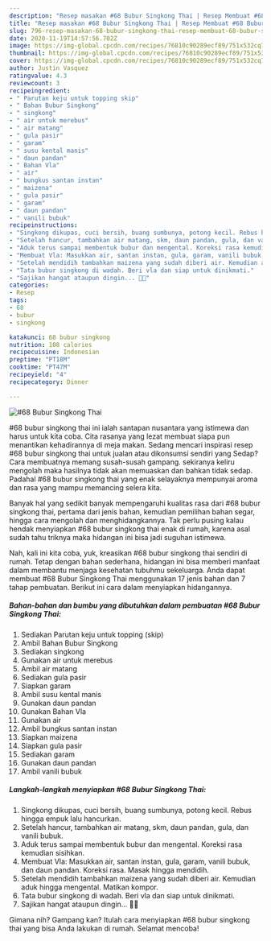 ```yaml
---
description: "Resep masakan #68 Bubur Singkong Thai | Resep Membuat #68 Bubur Singkong Thai Yang Paling Enak"
title: "Resep masakan #68 Bubur Singkong Thai | Resep Membuat #68 Bubur Singkong Thai Yang Paling Enak"
slug: 796-resep-masakan-68-bubur-singkong-thai-resep-membuat-68-bubur-singkong-thai-yang-paling-enak
date: 2020-11-19T14:57:56.702Z
image: https://img-global.cpcdn.com/recipes/76810c90289ecf89/751x532cq70/68-bubur-singkong-thai-foto-resep-utama.jpg
thumbnail: https://img-global.cpcdn.com/recipes/76810c90289ecf89/751x532cq70/68-bubur-singkong-thai-foto-resep-utama.jpg
cover: https://img-global.cpcdn.com/recipes/76810c90289ecf89/751x532cq70/68-bubur-singkong-thai-foto-resep-utama.jpg
author: Justin Vasquez
ratingvalue: 4.3
reviewcount: 3
recipeingredient:
- " Parutan keju untuk topping skip"
- " Bahan Bubur Singkong"
- " singkong"
- " air untuk merebus"
- " air matang"
- " gula pasir"
- " garam"
- " susu kental manis"
- " daun pandan"
- " Bahan Vla"
- " air"
- " bungkus santan instan"
- " maizena"
- " gula pasir"
- " garam"
- " daun pandan"
- " vanili bubuk"
recipeinstructions:
- "Singkong dikupas, cuci bersih, buang sumbunya, potong kecil. Rebus hingga empuk lalu hancurkan."
- "Setelah hancur, tambahkan air matang, skm, daun pandan, gula, dan vanili bubuk."
- "Aduk terus sampai membentuk bubur dan mengental. Koreksi rasa kemudian sisihkan."
- "Membuat Vla: Masukkan air, santan instan, gula, garam, vanili bubuk, dan daun pandan. Koreksi rasa. Masak hingga mendidih."
- "Setelah mendidih tambahkan maizena yang sudah diberi air. Kemudian aduk hingga mengental. Matikan kompor."
- "Tata bubur singkong di wadah. Beri vla dan siap untuk dinikmati."
- "Sajikan hangat ataupun dingin... 👩‍🍳"
categories:
- Resep
tags:
- 68
- bubur
- singkong

katakunci: 68 bubur singkong 
nutrition: 108 calories
recipecuisine: Indonesian
preptime: "PT18M"
cooktime: "PT47M"
recipeyield: "4"
recipecategory: Dinner

---
```



![#68 Bubur Singkong Thai](https://img-global.cpcdn.com/recipes/76810c90289ecf89/751x532cq70/68-bubur-singkong-thai-foto-resep-utama.jpg)


#68 bubur singkong thai ini ialah santapan nusantara yang istimewa dan harus untuk kita coba. Cita rasanya yang lezat membuat siapa pun menantikan kehadirannya di meja makan.
Sedang mencari inspirasi resep #68 bubur singkong thai untuk jualan atau dikonsumsi sendiri yang Sedap? Cara membuatnya memang susah-susah gampang. sekiranya keliru mengolah maka hasilnya tidak akan memuaskan dan bahkan tidak sedap. Padahal #68 bubur singkong thai yang enak selayaknya mempunyai aroma dan rasa yang mampu memancing selera kita.

Banyak hal yang sedikit banyak mempengaruhi kualitas rasa dari #68 bubur singkong thai, pertama dari jenis bahan, kemudian pemilihan bahan segar, hingga cara mengolah dan menghidangkannya. Tak perlu pusing kalau hendak menyiapkan #68 bubur singkong thai enak di rumah, karena asal sudah tahu triknya maka hidangan ini bisa jadi suguhan istimewa.




Nah, kali ini kita coba, yuk, kreasikan #68 bubur singkong thai sendiri di rumah. Tetap dengan bahan sederhana, hidangan ini bisa memberi manfaat dalam membantu menjaga kesehatan tubuhmu sekeluarga. Anda dapat membuat #68 Bubur Singkong Thai menggunakan 17 jenis bahan dan 7 tahap pembuatan. Berikut ini cara dalam menyiapkan hidangannya.

<!--inarticleads1-->

##### Bahan-bahan dan bumbu yang dibutuhkan dalam pembuatan #68 Bubur Singkong Thai:

1. Sediakan  Parutan keju untuk topping (skip)
1. Ambil  Bahan Bubur Singkong
1. Sediakan  singkong
1. Gunakan  air untuk merebus
1. Ambil  air matang
1. Sediakan  gula pasir
1. Siapkan  garam
1. Ambil  susu kental manis
1. Gunakan  daun pandan
1. Gunakan  Bahan Vla
1. Gunakan  air
1. Ambil  bungkus santan instan
1. Siapkan  maizena
1. Siapkan  gula pasir
1. Sediakan  garam
1. Gunakan  daun pandan
1. Ambil  vanili bubuk




<!--inarticleads2-->

##### Langkah-langkah menyiapkan #68 Bubur Singkong Thai:

1. Singkong dikupas, cuci bersih, buang sumbunya, potong kecil. Rebus hingga empuk lalu hancurkan.
1. Setelah hancur, tambahkan air matang, skm, daun pandan, gula, dan vanili bubuk.
1. Aduk terus sampai membentuk bubur dan mengental. Koreksi rasa kemudian sisihkan.
1. Membuat Vla: Masukkan air, santan instan, gula, garam, vanili bubuk, dan daun pandan. Koreksi rasa. Masak hingga mendidih.
1. Setelah mendidih tambahkan maizena yang sudah diberi air. Kemudian aduk hingga mengental. Matikan kompor.
1. Tata bubur singkong di wadah. Beri vla dan siap untuk dinikmati.
1. Sajikan hangat ataupun dingin... 👩‍🍳




Gimana nih? Gampang kan? Itulah cara menyiapkan #68 bubur singkong thai yang bisa Anda lakukan di rumah. Selamat mencoba!
